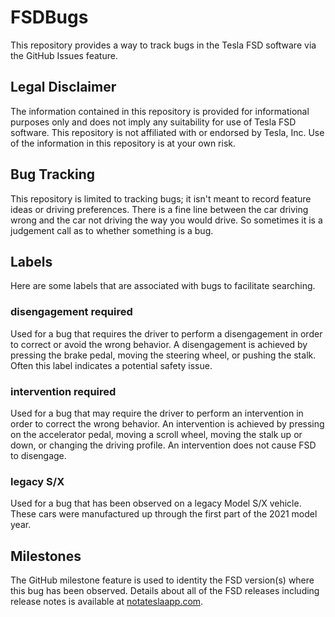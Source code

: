 # FSDBugs

This repository provides a way to track bugs in the Tesla FSD software via the GitHub Issues feature. 

## Legal Disclaimer

The information contained in this repository is provided for informational purposes only and does not imply any suitability for use of Tesla FSD software. This repository is not affiliated with or endorsed by Tesla, Inc. Use of the information in this repository is at your own risk.

## Bug Tracking 
This repository is limited to tracking bugs; it isn't meant to record feature ideas or driving preferences. There is a fine line between the car driving wrong and 
the car not driving the way you would drive. So sometimes it is a judgement call as to whether something is a bug. 

## Labels
Here are some labels that are associated with bugs to facilitate searching.

### disengagement required
Used for a bug that requires the driver to perform a disengagement in order to correct or avoid the wrong behavior. A disengagement is achieved by pressing the 
brake pedal, moving the steering wheel, or pushing the stalk. Often this label indicates a potential safety issue. 

### intervention required
Used for a bug that may require the driver to perform an intervention in order to correct the wrong behavior. An intervention is achieved by pressing on the accelerator
pedal, moving a scroll wheel, moving the stalk up or down, or changing the driving profile. An intervention does not cause FSD to disengage. 

### legacy S/X
Used for a bug that has been observed on a legacy Model S/X vehicle. These cars were manufactured up through the first part of the 2021 model year. 

## Milestones
The GitHub milestone feature is used to identity the FSD version(s) where this bug has been observed. Details about all of the FSD releases including release 
notes is available at [notateslaapp.com](https://www.notateslaapp.com/fsd-beta/).

